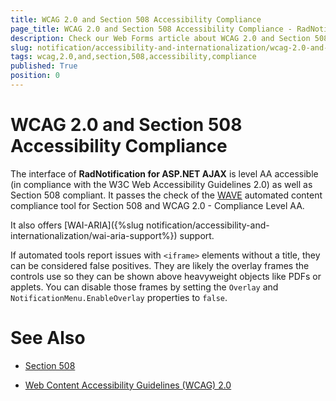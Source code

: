 ```yaml
---
title: WCAG 2.0 and Section 508 Accessibility Compliance
page_title: WCAG 2.0 and Section 508 Accessibility Compliance - RadNotification
description: Check our Web Forms article about WCAG 2.0 and Section 508 Accessibility Compliance.
slug: notification/accessibility-and-internationalization/wcag-2.0-and-section-508-accessibility-compliance
tags: wcag,2.0,and,section,508,accessibility,compliance
published: True
position: 0
---
```


# WCAG 2.0 and Section 508 Accessibility Compliance




The interface of **RadNotification for ASP.NET AJAX** is level AA accessible (in compliance with the W3C Web Accessibility Guidelines 2.0) as well as Section 508 compliant. It passes the check of the [WAVE](http://wave.webaim.org/) automated content compliance tool for Section 508 and WCAG 2.0 - Compliance Level AA.

It also offers [WAI-ARIA]({%slug notification/accessibility-and-internationalization/wai-aria-support%}) support.

If automated tools report issues with `<iframe>` elements without a title, they can be considered false positives. They are likely the overlay frames the controls use so they can be shown above heavyweight objects like PDFs or applets. You can disable those frames by setting the `Overlay` and `NotificationMenu.EnableOverlay` properties to `false`.

# See Also

 * [Section 508](http://www.section508.gov/)

 * [Web Content Accessibility Guidelines (WCAG) 2.0](https://www.w3.org/TR/WCAG/)

